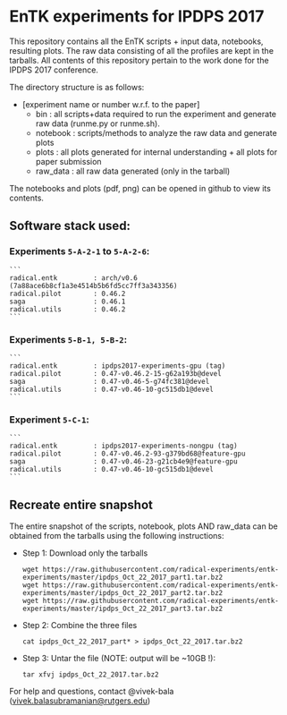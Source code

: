 # EnTK experiments for IPDPS 2017

This repository contains all the EnTK scripts + input data, notebooks,
resulting plots. The raw data consisting of all the profiles are kept in 
the tarballs. All contents of this repository pertain to the work done for the
IPDPS 2017 conference.

The directory structure is as follows:

* [experiment name or number w.r.f. to the paper]
    * bin : all scripts+data required to run the experiment and generate raw 
            data (runme.py or runme.sh).     
    * notebook : scripts/methods to analyze the raw data and generate plots
    * plots : all plots generated for internal understanding + all plots for 
            paper submission
    * raw_data : all raw data generated (only in the tarball)

The notebooks and plots (pdf, png) can be opened in github to view its 
contents.


## Software stack used:

### Experiments ```5-A-2-1``` to ```5-A-2-6```:

    ```
    radical.entk         : arch/v0.6 (7a88ace6b8cf1a3e4514b5b6fd5cc7ff3a343356)
    radical.pilot        : 0.46.2
    saga                 : 0.46.1
    radical.utils        : 0.46.2
    ```

### Experiments ```5-B-1, 5-B-2```:

    ```
    radical.entk         : ipdps2017-experiments-gpu (tag)
    radical.pilot        : 0.47-v0.46.2-15-g62a193b@devel
    saga                 : 0.47-v0.46-5-g74fc381@devel
    radical.utils        : 0.47-v0.46-10-gc515db1@devel
    ```

### Experiment ```5-C-1```:

    ```
    radical.entk         : ipdps2017-experiments-nongpu (tag)
    radical.pilot        : 0.47-v0.46.2-93-g379bd68@feature-gpu  
    saga                 : 0.47-v0.46-23-g21cb4e9@feature-gpu
    radical.utils        : 0.47-v0.46-10-gc515db1@devel
    ```


## Recreate entire snapshot

The entire snapshot of the scripts, notebook, plots AND raw_data can be obtained
from the tarballs using the following instructions:

* Step 1: Download only the tarballs

    ```
    wget https://raw.githubusercontent.com/radical-experiments/entk-experiments/master/ipdps_Oct_22_2017_part1.tar.bz2
    wget https://raw.githubusercontent.com/radical-experiments/entk-experiments/master/ipdps_Oct_22_2017_part2.tar.bz2
    wget https://raw.githubusercontent.com/radical-experiments/entk-experiments/master/ipdps_Oct_22_2017_part3.tar.bz2
    ```

* Step 2: Combine the three files

    ```
    cat ipdps_Oct_22_2017_part* > ipdps_Oct_22_2017.tar.bz2
    ```

* Step 3: Untar the file (NOTE: output will be ~10GB !):

    ```
    tar xfvj ipdps_Oct_22_2017.tar.bz2
    ```


For help and questions, contact @vivek-bala (vivek.balasubramanian@rutgers.edu)
